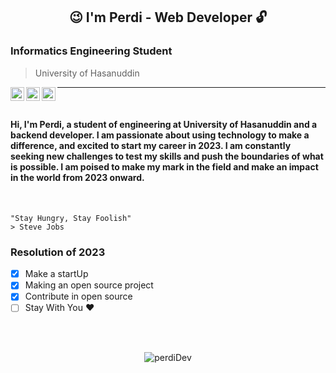 
<h2 align="center">😉 I'm Perdi - Web Developer 🔓 </h1>

### Informatics Engineering Student
> University of Hasanuddin

<p align="center">
  <a href="https://www.instagram.com/perdidev/" target="_blank">
    <img align="left" alt="PerdiDev's Instagram" width="22px" src="https://raw.githubusercontent.com/hussainweb/hussainweb/main/icons/instagram.png" />
  </a>
  <a href="https://twitter.com/perdidev/" target="_blank">
    <img align="left" alt="PerdiDev | Twitter" width="22px" src="https://raw.githubusercontent.com/peterthehan/peterthehan/master/assets/twitter.svg" />
  </a>
  <a href="https://www.linkedin.com/in/perdi-dev/" target="_blank">
    <img align="left" alt="PerdiDev's LinkedIN" width="22px" src="https://raw.githubusercontent.com/peterthehan/peterthehan/master/assets/linkedin.svg" />
  </a>
</p>

---

</br>

#### Hi, I'm Perdi, a student of engineering at University of Hasanuddin and a backend developer. I am passionate about using technology to make a difference, and excited to start my career in 2023. I am constantly seeking new challenges to test my skills and push the boundaries of what is possible. I am poised to make my mark in the field and make an impact in the world from 2023 onward.

</br>

```
"Stay Hungry, Stay Foolish"
> Steve Jobs
```
### Resolution of 2023
- [x] Make a startUp
- [x] Making an open source project
- [x] Contribute in open source
- [ ] Stay With You ♥️

</br>
</br>

<p align="center"> <img src="https://github-readme-stats.vercel.app/api?username=perdiDev&show_icons=true&theme=radical" alt="perdiDev" />
